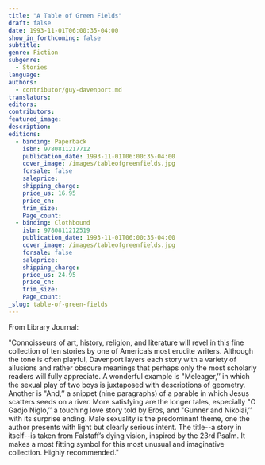 ```yaml
---
title: "A Table of Green Fields"
draft: false
date: 1993-11-01T06:00:35-04:00
show_in_forthcoming: false
subtitle:
genre: Fiction
subgenre:
  - Stories
language:
authors:
  - contributor/guy-davenport.md
translators:
editors:
contributors:
featured_image:
description:
editions:
  - binding: Paperback
    isbn: 9780811217712
    publication_date: 1993-11-01T06:00:35-04:00
    cover_image: /images/tableofgreenfields.jpg
    forsale: false
    saleprice:
    shipping_charge:
    price_us: 16.95
    price_cn:
    trim_size:
    Page_count:
  - binding: Clothbound
    isbn: 9780811212519
    publication_date: 1993-11-01T06:00:35-04:00
    cover_image: /images/tableofgreenfields.jpg
    forsale: false
    saleprice:
    shipping_charge:
    price_us: 24.95
    price_cn:
    trim_size:
    Page_count:
_slug: table-of-green-fields
---
```


From Library Journal:

"Connoisseurs of art, history, religion, and literature will revel in this fine collection of ten stories by one of America’s most erudite writers. Although the tone is often playful, Davenport layers each story with a variety of allusions and rather obscure meanings that perhaps only the most scholarly readers will fully appreciate. A wonderful example is "Meleager,’’ in which the sexual play of two boys is juxtaposed with descriptions of geometry. Another is "And,’’ a snippet (nine paragraphs) of a parable in which Jesus scatters seeds on a river. More satisfying are the longer tales, especially "O Gadjo Niglo,’’ a touching love story told by Eros, and "Gunner and Nikolai,’’ with its surprise ending. Male sexuality is the predominant theme, one the author presents with light but clearly serious intent. The title--a story in itself--is taken from Falstaff’s dying vision, inspired by the 23rd Psalm. It makes a most fitting symbol for this most unusual and imaginative collection. Highly recommended."

